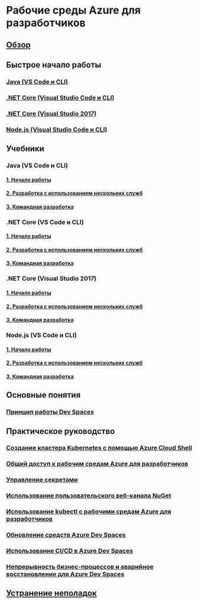 # Рабочие среды Azure для разработчиков
## [Обзор](index.yml)

## Быстрое начало работы
### [Java (VS Code и CLI)](quickstart-java.md)
### [.NET Core (Visual Studio Code и CLI)](quickstart-netcore.md)
### [.NET Core (Visual Studio 2017)](quickstart-netcore-visualstudio.md)
### [Node.js (Visual Studio Code и CLI)](quickstart-nodejs.md)

## Учебники
### Java (VS Code и CLI)
#### [1. Начало работы](get-started-java.md)
#### [2. Разработка с использованием нескольких служб](multi-service-java.md)
#### [3. Командная разработка](team-development-java.md)
### .NET Core (VS Code и CLI)
#### [1. Начало работы](get-started-netcore.md)
#### [2. Разработка с использованием нескольких служб](multi-service-netcore.md)
#### [3. Командная разработка](team-development-netcore.md)
### .NET Core (Visual Studio 2017)
#### [1. Начало работы](get-started-netcore-visualstudio.md)
#### [2. Разработка с использованием нескольких служб](multi-service-netcore-visualstudio.md)
#### [3. Командная разработка](team-development-netcore-visualstudio.md)
### Node.js (VS Code и CLI)
#### [1. Начало работы](get-started-nodejs.md)
#### [2. Разработка с использованием нескольких служб](multi-service-nodejs.md)
#### [3. Командная разработка](team-development-nodejs.md)

## Основные понятия
### [Принцип работы Dev Spaces](how-dev-spaces-works.md)

## Практическое руководство
### [Создание кластера Kubernetes с помощью Azure Cloud Shell](how-to/create-cluster-cloud-shell.md)
### [Общий доступ к рабочим средам Azure для разработчиков](how-to/share-dev-spaces.md)
### [Управление секретами](how-to/manage-secrets.md)
### [Использование пользовательского веб-канала NuGet](how-to/use-custom-nuget-feed.md)
### [Использование kubectl с рабочими средам Azure для разработчиков](how-to/use-kubectl-with-azure-dev-spaces.md)
### [Обновление средств Azure Dev Spaces](how-to/upgrade-tools.md)
### [Использование CI/CD в Azure Dev Spaces](how-to/setup-cicd.md)
### [Непрерывность бизнес-процессов и аварийное восстановление для Azure Dev Spaces](how-to/dev-spaces-business-continuity.md)

## [Устранение неполадок](troubleshooting.md)
